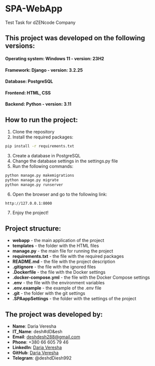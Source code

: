 # SPA-WebApp
Test Task for dZENcode Company 

## This project was developed on the following versions:
#### Operating system: Windows 11 - version: 23H2
#### Framework: Django - version: 3.2.25
#### Database: PostgreSQL
#### Frontend: HTML, CSS
#### Backend: Python - version: 3.11

## 
## How to run the project:
1. Clone the repository
2. Install the required packages:
```bash
pip install -r requirements.txt
```
3. Create a database in PostgreSQL
4. Change the database settings in the settings.py file
5. Run the following commands:
```bash
python manage.py makemigrations
python manage.py migrate
python manage.py runserver
```
6. Open the browser and go to the following link:
```bash
http://127.0.0.1:8000
```
7. Enjoy the project!

## Project structure:
- **webapp** - the main application of the project
- **templates** - the folder with the HTML files
- **manage.py** - the main file for running the project
- **requirements.txt** - the file with the required packages
- **README.md** - the file with the project description
- **.gitignore** - the file with the ignored files
- **.Dockerfile** - the file with the Docker settings
- **.docker-compose.yml** - the file with the Docker Compose settings
- **.env** - the file with the environment variables
- **.env.example** - the example of the .env file
- **.git** - the folder with the git settings
- **.SPAappSettings** - the folder with the settings of the project

## The project was developed by:
- **Name**: Daria Veresha
- **IT_Name**: desh#dD&esh
- **Email**: deshdesh288@gmail.com
- **Phone**: +380 66 605 79 46
- **LinkedIn**: [Daria Veresha](https://www.linkedin.com/in/daria-veresha-a1912b2ba/)
- **GitHub**: [Daria Veresha](https://github.com/DanikaVeresha?tab=repositories)
- **Telegram**: @deshdDiesh992
